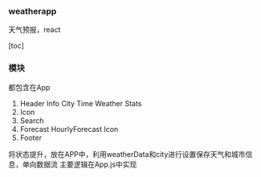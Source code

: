 ### weatherapp
天气预报，react

[toc]
### 模块
都包含在App
1. Header
    Info
        City
        Time
    Weather
        Stats
2. Icon
3. Search
4. Forecast
    HourlyForecast
        Icon
5. Footer

将状态提升，放在APP中，利用weatherData和city进行设置保存天气和城市信息，单向数据流
主要逻辑在App.js中实现


